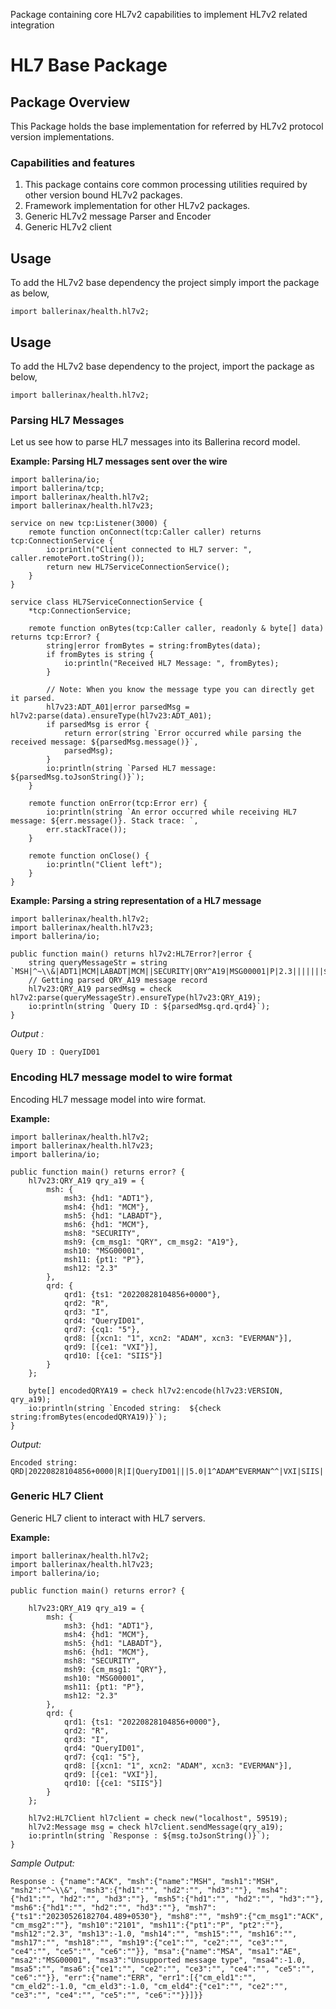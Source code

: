 Package containing core HL7v2 capabilities to implement HL7v2 related integration

# HL7 Base Package

## Package Overview
This Package holds the base implementation for referred by HL7v2 protocol version implementations. 

### Capabilities and features
1. This package contains core common processing utilities required by other version bound HL7v2 packages.
2. Framework implementation for other HL7v2 packages. 
3. Generic HL7v2 message Parser and Encoder
4. Generic HL7v2 client

## Usage
To add the HL7v2 base dependency the project simply import the package as below,
```ballerina
import ballerinax/health.hl7v2;
```

## Usage
To add the HL7v2 base dependency to the project, import the package as below,
```ballerina
import ballerinax/health.hl7v2;
```

### Parsing HL7 Messages
Let us see how to parse HL7 messages into its Ballerina record model.

**Example: Parsing HL7 messages sent over the wire**
```ballerina
import ballerina/io;
import ballerina/tcp;
import ballerinax/health.hl7v2;
import ballerinax/health.hl7v23;

service on new tcp:Listener(3000) {
    remote function onConnect(tcp:Caller caller) returns tcp:ConnectionService {
        io:println("Client connected to HL7 server: ", caller.remotePort.toString());
        return new HL7ServiceConnectionService();
    }
}

service class HL7ServiceConnectionService {
    *tcp:ConnectionService;

    remote function onBytes(tcp:Caller caller, readonly & byte[] data) returns tcp:Error? {
        string|error fromBytes = string:fromBytes(data);
        if fromBytes is string {
            io:println("Received HL7 Message: ", fromBytes);
        }

        // Note: When you know the message type you can directly get it parsed.
        hl7v23:ADT_A01|error parsedMsg = hl7v2:parse(data).ensureType(hl7v23:ADT_A01);
        if parsedMsg is error {
            return error(string `Error occurred while parsing the received message: ${parsedMsg.message()}`, 
            parsedMsg);
        }
        io:println(string `Parsed HL7 message: ${parsedMsg.toJsonString()}`);
    }

    remote function onError(tcp:Error err) {
        io:println(string `An error occurred while receiving HL7 message: ${err.message()}. Stack trace: `, 
        err.stackTrace());
    }

    remote function onClose() {
        io:println("Client left");
    }
}
```

**Example: Parsing a string representation of a HL7 message**
```ballerina
import ballerinax/health.hl7v2;
import ballerinax/health.hl7v23;
import ballerina/io;

public function main() returns hl7v2:HL7Error?|error {
    string queryMessageStr = string `MSH|^~\\&|ADT1|MCM|LABADT|MCM||SECURITY|QRY^A19|MSG00001|P|2.3|||||||${"\r"}QRD|20220828104856+0000|R|I|QueryID01|||5.0|1^ADAM^EVERMAN^^|VXI|SIIS|`;
    // Getting parsed QRY_A19 message record
    hl7v23:QRY_A19 parsedMsg = check hl7v2:parse(queryMessageStr).ensureType(hl7v23:QRY_A19);
    io:println(string `Query ID : ${parsedMsg.qrd.qrd4}`);
}
```
*Output :*
```
Query ID : QueryID01
```

### Encoding HL7 message model to wire format
Encoding HL7 message model into wire format.

**Example:**
```ballerina
import ballerinax/health.hl7v2;
import ballerinax/health.hl7v23;
import ballerina/io;

public function main() returns error? {
    hl7v23:QRY_A19 qry_a19 = {
        msh: {
            msh3: {hd1: "ADT1"},
            msh4: {hd1: "MCM"},
            msh5: {hd1: "LABADT"},
            msh6: {hd1: "MCM"},
            msh8: "SECURITY",
            msh9: {cm_msg1: "QRY", cm_msg2: "A19"},
            msh10: "MSG00001",
            msh11: {pt1: "P"},
            msh12: "2.3"
        },
        qrd: {
            qrd1: {ts1: "20220828104856+0000"},
            qrd2: "R",
            qrd3: "I",
            qrd4: "QueryID01",
            qrd7: {cq1: "5"},
            qrd8: [{xcn1: "1", xcn2: "ADAM", xcn3: "EVERMAN"}],
            qrd9: [{ce1: "VXI"}],
            qrd10: [{ce1: "SIIS"}]    
        }
    };

    byte[] encodedQRYA19 = check hl7v2:encode(hl7v23:VERSION, qry_a19);
    io:println(string `Encoded string:  ${check string:fromBytes(encodedQRYA19)}`);
}
```
*Output:*
```
Encoded string: QRD|20220828104856+0000|R|I|QueryID01|||5.0|1^ADAM^EVERMAN^^|VXI|SIIS|||||||
```

### Generic HL7 Client
Generic HL7 client to interact with HL7 servers.

**Example:**
```ballerina
import ballerinax/health.hl7v2;
import ballerinax/health.hl7v23;
import ballerina/io;

public function main() returns error? {

    hl7v23:QRY_A19 qry_a19 = {
        msh: {
            msh3: {hd1: "ADT1"},
            msh4: {hd1: "MCM"},
            msh5: {hd1: "LABADT"},
            msh6: {hd1: "MCM"},
            msh8: "SECURITY",
            msh9: {cm_msg1: "QRY"},
            msh10: "MSG00001",
            msh11: {pt1: "P"},
            msh12: "2.3"
        },
        qrd: {
            qrd1: {ts1: "20220828104856+0000"},
            qrd2: "R",
            qrd3: "I",
            qrd4: "QueryID01",
            qrd7: {cq1: "5"},
            qrd8: [{xcn1: "1", xcn2: "ADAM", xcn3: "EVERMAN"}],
            qrd9: [{ce1: "VXI"}],
            qrd10: [{ce1: "SIIS"}]    
        }
    };

    hl7v2:HL7Client hl7client = check new("localhost", 59519);
    hl7v2:Message msg = check hl7client.sendMessage(qry_a19);
    io:println(string `Response : ${msg.toJsonString()}`);
}
```
*Sample Output:*
```
Response : {"name":"ACK", "msh":{"name":"MSH", "msh1":"MSH", "msh2":"^~\\&", "msh3":{"hd1":"", "hd2":"", "hd3":""}, "msh4":{"hd1":"", "hd2":"", "hd3":""}, "msh5":{"hd1":"", "hd2":"", "hd3":""}, "msh6":{"hd1":"", "hd2":"", "hd3":""}, "msh7":{"ts1":"20230526182704.489+0530"}, "msh8":"", "msh9":{"cm_msg1":"ACK", "cm_msg2":""}, "msh10":"2101", "msh11":{"pt1":"P", "pt2":""}, "msh12":"2.3", "msh13":-1.0, "msh14":"", "msh15":"", "msh16":"", "msh17":"", "msh18":"", "msh19":{"ce1":"", "ce2":"", "ce3":"", "ce4":"", "ce5":"", "ce6":""}}, "msa":{"name":"MSA", "msa1":"AE", "msa2":"MSG00001", "msa3":"Unsupported message type", "msa4":-1.0, "msa5":"", "msa6":{"ce1":"", "ce2":"", "ce3":"", "ce4":"", "ce5":"", "ce6":""}}, "err":{"name":"ERR", "err1":[{"cm_eld1":"", "cm_eld2":-1.0, "cm_eld3":-1.0, "cm_eld4":{"ce1":"", "ce2":"", "ce3":"", "ce4":"", "ce5":"", "ce6":""}}]}}
```
